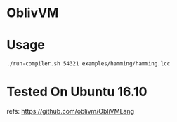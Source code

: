 # OblivVM


# Usage

```sh
./run-compiler.sh 54321 examples/hamming/hamming.lcc
```

# Tested On Ubuntu 16.10 

refs: https://github.com/oblivm/ObliVMLang

